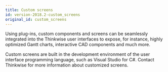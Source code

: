 ```yaml
---
title: Custom screens
id: version-2018.2-custom_screens
original_id: custom_screens
---
```


Using plug-ins, custom components and screens can be seamlessly integrated into the Thinkwise user interfaces to expose, for instance, highly optimized Gantt charts, interactive CAD components and much more. 

Custom screens are built in the development environment of the user interface programming language, such as Visual Studio for C\#. Contact Thinkwise for more information about customized screens.